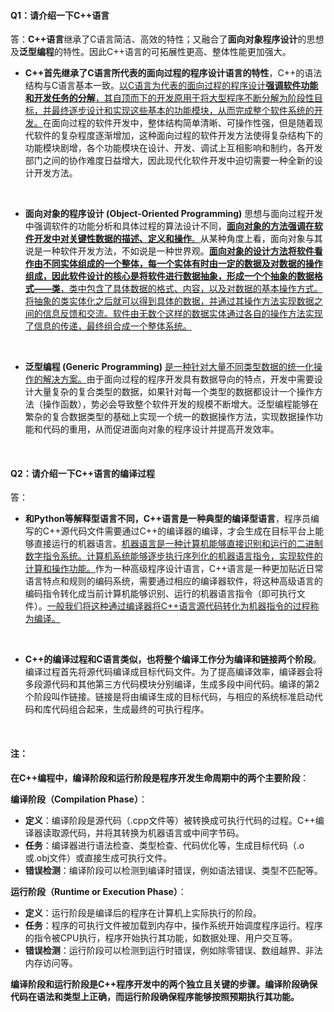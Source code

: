 #### Q1：请介绍一下C++语言  
答：**C++语言**继承了C语言简洁、高效的特性；又融合了**面向对象程序设计**的思想及**泛型编程**的特性。因此C++语言的可拓展性更高、整体性能更加强大。

- **C++首先继承了C语言所代表的面向过程的程序设计语言的特性**，C++的语法结构与C语言基本一致。<u>以C语言为代表的面向过程的程序设计**强调软件功能和开发任务的分解**，其自顶而下的开发原用于将大型程序不断分解为阶段性目标，并最终逐步设计和实现这些基本的功能模块，从而完成整个软件系统的开发。</u>在面向过程的软件开发中，整体结构简单清晰、可操作性强，但是随着现代软件的复杂程度逐渐增加，这种面向过程的软件开发方法使得复杂结构下的功能模块剧增，各个功能模块在设计、开发、调试上互相影响和制约，各开发部门之间的协作难度日益增大，因此现代化软件开发中迫切需要一种全新的设计开发方法。  
<br>  

- **面向对象的程序设计 (Object-Oriented Programming)** 思想与面向过程开发中强调软件的功能分析和具体过程的算法设计不同，<u>**面向对象的方法强调在软件开发中对关键性数据的描述、定义和操作**。</u>从某种角度上看，面向对象与其说是一种软件开发方法，不如说是一种世界观。<u>**面向对象的设计方法将软件看作由不同实体组成的一个整体，每一个实体有时由一定的数据及对数据的操作组成，因此软件设计的核心是将软件进行数据抽象，形成一个个抽象的数据格式——类**，类中包含了具体数据的格式、内容，以及对数据的基本操作方式。将抽象的类实体化之后就可以得到具体的数据，并通过其操作方法实现数据之间的信息反馈和交流。软件由无数个这样的数据实体通过各自的操作方法实现了信息的传递，最终组合成一个整体系统。</u>  
<br>  

- **泛型编程 (Generic Programming)** <u>是一种针对大量不同类型数据的统一化操作的解决方案。</u>由于面向过程的程序开发具有数据导向的特点，开发中需要设计大量复杂的复合类型的数据，如果针对每一个类型的数据都设计一个操作方法（操作函数），势必会导致整个软件开发的规模不断增大。泛型编程能够在繁杂的复合数据类型的基础上实现一个统一的数据操作方法，实现数据操作功能和代码的重用，从而促进面向对象的程序设计并提高开发效率。  
<br>  


#### Q2：请介绍一下C++语言的编译过程  
答：
- **和Python等解释型语言不同，C++语言是一种典型的编译型语言**，程序员编写的C++源代码文件需要通过C++的编译器的编译，才会生成在目标平台上能够直接运行的机器语言。<u>机器语言是一种计算机能够直接识别和运行的二进制数字指令系统。计算机系统能够逐步执行序列化的机器语言指令，实现软件的计算和操作功能。</u>作为一种高级程序设计语言，C++语言是一种更加贴近日常语言特点和规则的编码系统，需要通过相应的编译器软件，将这种高级语言的编码指令转化成当前计算机能够识别、运行的机器语言指令（即可执行文件）。<u>一般我们将这种通过编译器将C++语言源代码转化为机器指令的过程称为编译。</u>  
<br>  

- **C++的编译过程和C语言类似，也将整个编译工作分为编译和链接两个阶段**。编译过程首先将源代码编译成目标代码文件。为了提高编译效率，编译器会将多段源代码和其他第三方代码模块分别编译，生成多段中间代码。编译的第2个阶段叫作链接。链接是将由编译生成的目标代码，与相应的系统标准启动代码和库代码组合起来，生成最终的可执行程序。
<br>  


#### 注：
**在C++编程中，编译阶段和运行阶段是程序开发生命周期中的两个主要阶段**：

**编译阶段（Compilation Phase）**：
* **定义**：编译阶段是源代码（.cpp文件等）被转换成可执行代码的过程。C++编译器读取源代码，并将其转换为机器语言或中间字节码。
* **任务**：编译器进行语法检查、类型检查、代码优化等，生成目标代码（.o或.obj文件）或直接生成可执行文件。
* **错误检测**：编译阶段可以检测到编译时错误，例如语法错误、类型不匹配等。

**运行阶段（Runtime or Execution Phase）**：
* **定义**：运行阶段是编译后的程序在计算机上实际执行的阶段。
* **任务**：程序的可执行文件被加载到内存中，操作系统开始调度程序运行。程序的指令被CPU执行，程序开始执行其功能，如数据处理、用户交互等。
* **错误检测**：运行阶段可以检测到运行时错误，例如除零错误、数组越界、非法内存访问等。

**编译阶段和运行阶段是C++程序开发中的两个独立且关键的步骤。编译阶段确保代码在语法和类型上正确，而运行阶段确保程序能够按照预期执行其功能。**